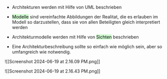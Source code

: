 
- Architekturen werden mit Hilfe von UML beschrieben
- <mark style="background: #BBFABBA6;">Modelle</mark> sind vereinfachte Abbildungen der Realitat, die es erlauben im Modell so darzustellen, dass sie von allen Beteiligten gleich interpretiert werden

- Architekturmodelle werden mit Hilfe von <mark style="background: #BBFABBA6;">Sichten</mark> beschrieben
- Eine Architekturbeschreibung sollte so einfach  wie möglich sein, aber so umfangreich wie notwendig.


![[Screenshot 2024-06-19 at 2.16.09 PM.png]]


![[Screenshot 2024-06-19 at 2.16.43 PM.png]]
